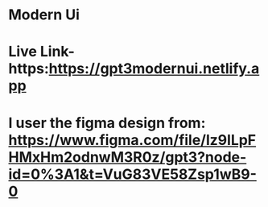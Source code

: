 # Modern Ui
# Live Link-https:https://gpt3modernui.netlify.app
# I user the figma design from: https://www.figma.com/file/lz9lLpFHMxHm2odnwM3R0z/gpt3?node-id=0%3A1&t=VuG83VE58Zsp1wB9-0
